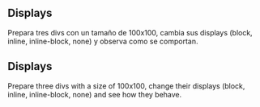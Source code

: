## Displays

Prepara tres divs con un tamaño de 100x100, cambia sus displays (block, inline, inline-block, none) y observa como se comportan.

## Displays

Prepare three divs with a size of 100x100, change their displays (block, inline, inline-block, none) and see how they behave.
